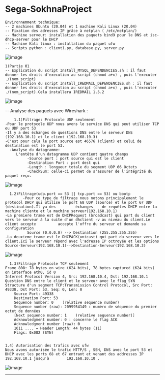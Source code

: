 # Sega-SokhnaProject
	Environnemment technique: 
	-- 2 machines Ubuntu (20.04) et 1 machine Kali Linux (20.04)
	-- Fixation des adresses IP grâce à netplan ( /etc/netplan/)
	-- Machine serveur: installation des paquets bind9 pour le DNS et isc-dhcp-server pour le DHCP
	-- Machine Kali linux : installation du paquet ufw
	-- Scripts python : client1.py, database.py, server.py
![image](https://user-images.githubusercontent.com/99363547/161441647-3c5c3f20-3b9a-4823-9047-e8a52232b1bf.png)

	1)Partie 01
	-- Explication du script Install_MYSQL_DEPENDENCIES.sh : il faut donner les droits d'execution au script (chmod a+x) , puis l'executer ./(nom_script)
	-- Explication du script Install_IREDMAIL_DEPENDENCIES.sh : il faut donner les droits d'execution au script (chmod a+x) , puis l'executer ./(nom_script).Cela installera IREDMAIL 1.5.2
![image](https://user-images.githubusercontent.com/99363547/161440942-a6ff7e28-2f08-493a-ac1d-478ad822ba07.png)




-- Analyse des paquets avec Wireshark :

      	1.1)Filtrage: Protocole UDP seulement
    -Pour le protocole UDP nous avons le service DNS qui peut utiliser TCP ou UDP port 53
    -Il y a des échanges de questions DNS entre le serveur DNS (192.168.10.1) et le client (192.168.10.3)
    -C'est pour cela le port source est 46576 (client) et celui de destination est le port 53.
	  -Analyse du datagramme:
	     L'entête d'un datagramme UDP contient quatre champs
	          -Source port : port source qui est le client
	          -Destination Port : port dest qui 
	          -Length : longueur totale du segment UDP 66 Octets
	          -CheckSum: celle-ci permet de s'assurer de l'intégrité du paquet reçu.
![image](https://user-images.githubusercontent.com/99363547/161439560-0849eff3-84c6-4fac-8a91-34a1af9f592f.png)


      1.2)Filtrage(udp.port == 53 || tcp.port == 53) ou bootp 
			-Pour ce type de filtrage nous notons principalement le protocol DHCP qui utilise le port 68 UDP (source) et le port 67 UDP (destination).Il ya des 		échanges    de requêtes DHCP entre la machine cliente et la machine serveur(192.168.10.1)
  	-La premiere trame est de DHCPRequest (broadcast) qui part du client vers le serveur à la suite d'un dhclient -v au niveau du client.Le client accepte          accepte l'offre du serveur et demande sa configuration
	          Source (0.0.0.0) --> Destination (255.255.255.255)
  	-La deuxieme trame est le DHCPACK(unicast) qui part du serveur vers le client.Ici le serveur répond avec l'adresse IP octroyée et les options
	Source-Serveur(192.168.10.1)-->Destination-Serveur(192.168.10.3)
![image](https://user-images.githubusercontent.com/99363547/161440718-1e5d67ad-52d2-466d-8474-494d9fc867ee.png)

	

      1.3)Filtrage Protocole TCP seulement
  	Frame 808: 78 bytes on wire (624 bits), 78 bytes captured (624 bits) on interface eth0, id 0
  	Internet Protocol Version 4, Src: 192.168.10.4, Dst: 192.168.10.1 Question DNS entre le client et le serveur avec le flag SYN
  	Structure d'un segment TCP:Transmission Control Protocol, Src Port: 49338, Dst Port: 53, Seq: 0, Len: 0
    	Source Port: 49338
    	Destination Port: 53
    	Sequence number: 0    (relative sequence number)
    	Sequence number (raw): 2099954149 : numéro de séquence du premier octet de données
    	[Next sequence number: 1    (relative sequence number)]
    	Acknowledgment number: 0 : concerne le flag ACK
    	Acknowledgment number (raw): 0
    	1011 .... = Header Length: 44 bytes (11)
    	Flags: 0x002 (SYN)

    
  	1.4) Autorisation des trafics avec ufw
  	Nous avons autorisée le trafic HTTP/S , SSH, DNS avec le port 53 et DHCP avec les ports 68 et 67 entrant et venant des addresses IP 192.168.10.1 jusqu'à       	192.168.10.10 .
![image](https://user-images.githubusercontent.com/99363547/161440779-5956b1f3-3af5-40c2-863a-bff045791886.png)

	
	
	
------------------------------------------------------------------------------------------------------------------------------------------------------------		
    

